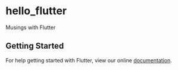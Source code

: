 # hello_flutter

Musings with Flutter

## Getting Started

For help getting started with Flutter, view our online
[documentation](https://flutter.io/).

